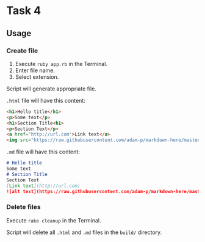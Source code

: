 # Task 4

## Usage

### Create file

1. Execute `ruby app.rb` in the Terminal.
2. Enter file name.
3. Select extension.

Script will generate appropriate file.

`.html` file will have this content:

```html
<h1>Hello title</h1>
<p>Some text</p>
<h1>Section Title<h1>
<p>Section Text</p>
<a href="http://url.com">Link text</a>
<img src="https://raw.githubusercontent.com/adam-p/markdown-here/master/src/common/images/icon48.png" alt="alt text">
```

`.md` file will have this content:

```md
# Hello title
Some text
# Section Title
Section Text
[Link text](http://url.com)
![alt text](https://raw.githubusercontent.com/adam-p/markdown-here/master/src/common/images/icon48.png)
```

### Delete files

Execute `rake cleanup` in the Terminal.

Script will delete all `.html` and `.md` files in the `build/` directory.
